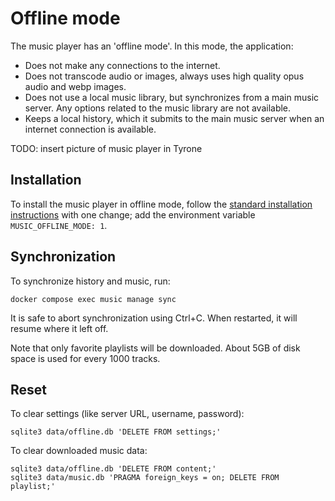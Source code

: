 # Offline mode

The music player has an 'offline mode'. In this mode, the application:

- Does not make any connections to the internet.
- Does not transcode audio or images, always uses high quality opus audio and webp images.
- Does not use a local music library, but synchronizes from a main music server. Any options related to the music library are not available.
- Keeps a local history, which it submits to the main music server when an internet connection is available.

TODO: insert picture of music player in Tyrone

## Installation

To install the music player in offline mode, follow the [standard installation instructions](./installation.md) with one change; add the environment variable `MUSIC_OFFLINE_MODE: 1`.

## Synchronization

To synchronize history and music, run:
```
docker compose exec music manage sync
```

It is safe to abort synchronization using Ctrl+C. When restarted, it will resume where it left off.

Note that only favorite playlists will be downloaded. About 5GB of disk space is used for every 1000 tracks.

## Reset

To clear settings (like server URL, username, password):
```
sqlite3 data/offline.db 'DELETE FROM settings;'
```

To clear downloaded music data:
```
sqlite3 data/offline.db 'DELETE FROM content;'
sqlite3 data/music.db 'PRAGMA foreign_keys = on; DELETE FROM playlist;'
```
